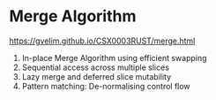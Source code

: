 
# Merge Algorithm
https://gvelim.github.io/CSX0003RUST/merge.html
1. In-place Merge Algorithm using efficient swapping
2. Sequential access across multiple slices
3. Lazy merge and deferred slice mutability
4. Pattern matching: De-normalising control flow


